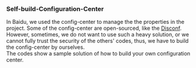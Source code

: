 ### Self-build-Configuration-Center

In Baidu, we used the config-center to manage the the properties in the project. Some of the config-center are open-sourced, like the [Disconf](https://github.com/knightliao/disconf). However, sometimes, we do not want to use such a heavy solution, or we cannot fully trust the security of the others' codes, thus, we have to build the config-center by ourselves.<br>
The codes show a sample solution of how to build your own configuration center.

